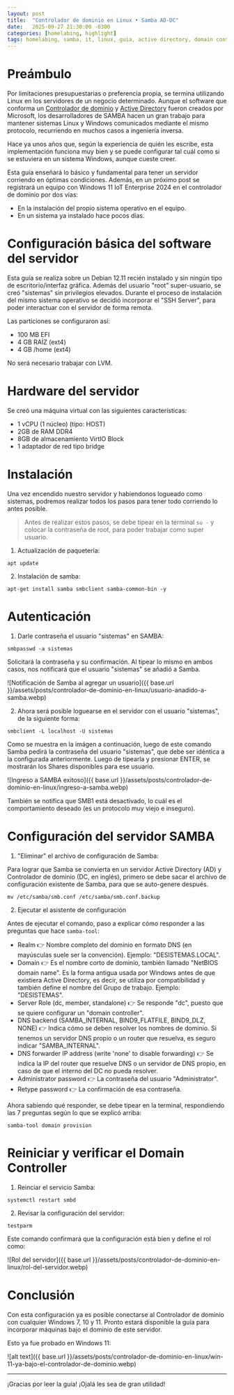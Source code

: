 ```yaml
---
layout: post
title:  "Controlador de dominio en Linux • Samba AD-DC"
date:   2025-09-27 21:30:00 -0300
categories: [homelabing, highlight]
tags: homelabing, samba, it, linux, guia, active directory, domain controller, linux, samba-ad-dc
---
```


# Preámbulo

Por limitaciones presupuestarias o preferencia propia, se termina utilizando Linux en los servidores de un negocio determinado. Aunque el software que conforma un [Controlador de dominio](https://es.wikipedia.org/wiki/Controlador_de_dominio) y [Active Directory](https://es.wikipedia.org/wiki/Active_Directory) fueron creados por Microsoft, los desarrolladores de SAMBA hacen un gran trabajo para mantener sistemas Linux y Windows comunicados mediante el mismo protocolo, recurriendo en muchos casos a ingeniería inversa.

Hace ya unos años que, según la experiencia de quién les escribe, esta implementación funciona muy bien y se puede configurar tal cuál como si se estuviera en un sistema Windows, aunque cueste creer.

Esta guía enseñará lo básico y fundamental para tener un servidor corriendo en óptimas condiciones. Además, en un próximo post se registrará un equipo con Windows 11 IoT Enterprise 2024 en el controlador de dominio por dos vías:
- En la instalación del propio sistema operativo en el equipo.
- En un sistema ya instalado hace pocos días.

# Configuración básica del software del servidor

Esta guía se realiza sobre un Debian 12.11 recién instalado y sin ningún tipo de escritorio/interfaz gráfica. 
Además del usuario "root" super-usuario, se creó "sistemas" sin privilegios elevados.
Durante el proceso de instalación del mismo sistema operativo se decidió incorporar el "SSH Server", para poder interactuar con el servidor de forma remota.

Las particiones se configuraron así:
- 100 MB EFI
- 4 GB RAÍZ (ext4)
- 4 GB /home (ext4)

No será necesario trabajar con LVM.

# Hardware del servidor

Se creó una máquina virtual con las siguientes características:
- 1 vCPU (1 núcleo) (tipo: HOST)
- 2GB de RAM DDR4
- 8GB de almacenamiento VirtIO Block
- 1 adaptador de red tipo bridge

# Instalación

Una vez encendido nuestro servidor y habiendonos logueado como sistemas, podremos realizar todos los pasos para tener todo corriendo lo antes posible.

> Antes de realizar estos pasos, se debe tipear en la terminal `su -` y colocar la contraseña de root, para poder trabajar como super usuario.

1. Actualización de paquetería:

```
apt update
```

2. Instalación de samba:

```
apt-get install samba smbclient samba-common-bin -y
```

# Autenticación

1. Darle contraseña el usuario "sistemas" en SAMBA:

```
smbpasswd -a sistemas
```

Solicitará la contraseña y su confirmación. Al tipear lo mismo en ambos casos, nos notificará que el usuario "sistemas" se añadió a Samba.

![Notificación de Samba al agregar un usuario]({{ base.url }}/assets/posts/controlador-de-dominio-en-linux/usuario-anadido-a-samba.webp)

2. Ahora será posible loguearse en el servidor con el usuario "sistemas", de la siguiente forma:

```
smbclient -L localhost -U sistemas
```

Como se muestra en la imágen a continuación, luego de este comando Samba pedirá la contraseña del usuario "sistemas", que debe ser idéntica a la configurada anteriormente. Luego de tipearla y presionar ENTER, se mostrarán los Shares disponibles para ese usuario.

![Ingreso a SAMBA exitoso]({{ base.url }}/assets/posts/controlador-de-dominio-en-linux/ingreso-a-samba.webp)

También se notifica que SMB1 está desactivado, lo cuál es el comportamiento deseado (es un protocolo muy viejo e inseguro).

# Configuración del servidor SAMBA

1. "Eliminar" el archivo de configuración de Samba:

Para lograr que Samba se convierta en un servidor Active Directory (AD) y Controlador de dominio (DC, en inglés), primero se debe sacar el archivo de configuración existente de Samba, para que se auto-genere después. 

```
mv /etc/samba/smb.conf /etc/samba/smb.conf.backup
```

2. Ejecutar el asistente de configuración

Antes de ejecutar el comando, paso a explicar cómo responder a las preguntas que hace `samba-tool`:

- Realm 👉 Nombre completo del dominio en formato DNS (en mayúsculas suele ser la convención). Ejemplo: "DESISTEMAS.LOCAL".
- Domain 👉 Es el nombre corto de dominio, también llamado "NetBIOS domain name". Es la forma antigua usada por Windows antes de que existiera Active Directory, es decir, se utiliza por compatibilidad y también define el nombre del Grupo de trabajo. Ejemplo: "DESISTEMAS".
- Server Role (dc, member, standalone) 👉 Se responde "dc", puesto que se quiere configurar un "domain controller".
- DNS backend (SAMBA_INTERNAL, BIND9_FLATFILE, BIND9_DLZ, NONE) 👉 Indica cómo se deben resolver los nombres de dominio. Si tenemos un servidor DNS propio o un router que resuelva, es seguro indicar "SAMBA_INTERNAL".
- DNS forwarder IP address (write 'none' to disable forwarding) 👉 Se indica la IP del router que resuelve DNS o un servidor de DNS propio, en caso de que el interno del DC no pueda resolver.
- Administrator password 👉 La contraseña del usuario "Administrator".
- Retype password 👉 La confirmación de esa contraseña.

Ahora sabiendo qué responder, se debe tipear en la terminal, respondiendo las 7 preguntas según lo que se explicó arriba:

```
samba-tool domain provision
```

# Reiniciar y verificar el Domain Controller

1. Reinciar el servicio Samba:

```
systemctl restart smbd
```

2. Revisar la configuración del servidor:

```
testparm
```

Este comando confirmará que la configuración está bien y define el rol como:

![Rol del servidor]({{ base.url }}/assets/posts/controlador-de-dominio-en-linux/rol-del-servidor.webp)

# Conclusión

Con esta configuración ya es posible conectarse al Controlador de dominio con cualquier Windows 7, 10 y 11. Pronto estará disponible la guía para incorporar máquinas bajo el dominio de este servidor.

Esto ya fue probado en Windows 11:

![alt text]({{ base.url }}/assets/posts/controlador-de-dominio-en-linux/win-11-ya-bajo-el-controlador-de-dominio.webp)

---

¡Gracias por leer la guía! ¡Ojalá les sea de gran utilidad!